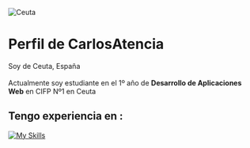 ![Ceuta](http://www.amarresceuta.es/asset/thumbnail,992,558,center,center/media/amarresceuta/images/2017/02/10/2017021015301637782.jpg)

# Perfil de CarlosAtencia



Soy de Ceuta, España 
<br/><br/>
Actualmente soy estudiante en el 1º año de **Desarrollo de Aplicaciones Web** en CIFP Nº1 en Ceuta




## Tengo experiencia en :

[![My Skills](https://skillicons.dev/icons?i=html,css,php,js,md,mysql,vscode)](https://skillicons.dev)


